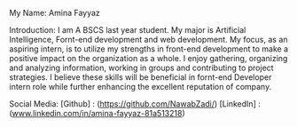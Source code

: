 My Name: Amina Fayyaz

Introduction: I am A BSCS last year student. My major is Artificial Intelligence, Fornt-end development and web development. My focus, as an aspiring intern, is to utilize my strengths in front-end
development to make a positive impact on the organization as a whole. I enjoy
gathering, organizing and analyzing information, working in groups and
contributing to project strategies. I believe these skills will be beneficial
in fornt-end Developer intern role while further enhancing the excellent
reputation of company.

Social Media:
[Github] : (https://github.com/NawabZadi/)
[LinkedIn] : (www.linkedin.com/in/amina-fayyaz-81a513218)